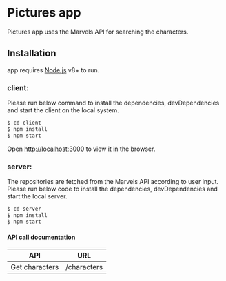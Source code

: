 # Pictures app
Pictures app uses the Marvels API for searching the characters. 

## Installation
app requires [Node.js](https://nodejs.org/) v8+ to run.

### client:

Please run below command to install the dependencies, devDependencies and start the client on the local system.

```sh
$ cd client
$ npm install
$ npm start
```
Open [http://localhost:3000](http://localhost:3000) to view it in the browser.

### server:

The repositories are fetched from the Marvels API according to user input. 
Please run below code to install the dependencies, devDependencies and start the local server.

```sh
$ cd server
$ npm install
$ npm start
```

#### API call documentation

| API | URL |
| ------ | ------ |
| Get characters | /characters|